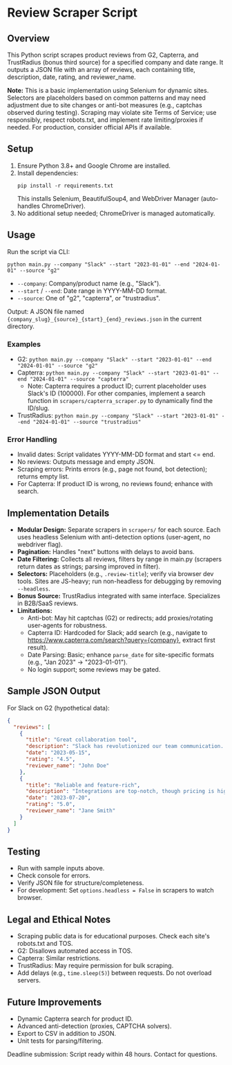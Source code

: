 # Review Scraper Script

## Overview
This Python script scrapes product reviews from G2, Capterra, and TrustRadius (bonus third source) for a specified company and date range. It outputs a JSON file with an array of reviews, each containing title, description, date, rating, and reviewer_name.

**Note:** This is a basic implementation using Selenium for dynamic sites. Selectors are placeholders based on common patterns and may need adjustment due to site changes or anti-bot measures (e.g., captchas observed during testing). Scraping may violate site Terms of Service; use responsibly, respect robots.txt, and implement rate limiting/proxies if needed. For production, consider official APIs if available.

## Setup
1. Ensure Python 3.8+ and Google Chrome are installed.
2. Install dependencies:
   ```
   pip install -r requirements.txt
   ```
   This installs Selenium, BeautifulSoup4, and WebDriver Manager (auto-handles ChromeDriver).
3. No additional setup needed; ChromeDriver is managed automatically.

## Usage
Run the script via CLI:
```
python main.py --company "Slack" --start "2023-01-01" --end "2024-01-01" --source "g2"
```
- `--company`: Company/product name (e.g., "Slack").
- `--start` / `--end`: Date range in YYYY-MM-DD format.
- `--source`: One of "g2", "capterra", or "trustradius".

Output: A JSON file named `{company_slug}_{source}_{start}_{end}_reviews.json` in the current directory.

### Examples
- G2: `python main.py --company "Slack" --start "2023-01-01" --end "2024-01-01" --source "g2"`
- Capterra: `python main.py --company "Slack" --start "2023-01-01" --end "2024-01-01" --source "capterra"`
  - Note: Capterra requires a product ID; current placeholder uses Slack's ID (100000). For other companies, implement a search function in `scrapers/capterra_scraper.py` to dynamically find the ID/slug.
- TrustRadius: `python main.py --company "Slack" --start "2023-01-01" --end "2024-01-01" --source "trustradius"`

### Error Handling
- Invalid dates: Script validates YYYY-MM-DD format and start <= end.
- No reviews: Outputs message and empty JSON.
- Scraping errors: Prints errors (e.g., page not found, bot detection); returns empty list.
- For Capterra: If product ID is wrong, no reviews found; enhance with search.

## Implementation Details
- **Modular Design:** Separate scrapers in `scrapers/` for each source. Each uses headless Selenium with anti-detection options (user-agent, no webdriver flag).
- **Pagination:** Handles "next" buttons with delays to avoid bans.
- **Date Filtering:** Collects all reviews, filters by range in main.py (scrapers return dates as strings; parsing improved in filter).
- **Selectors:** Placeholders (e.g., `.review-title`); verify via browser dev tools. Sites are JS-heavy; run non-headless for debugging by removing `--headless`.
- **Bonus Source:** TrustRadius integrated with same interface. Specializes in B2B/SaaS reviews.
- **Limitations:** 
  - Anti-bot: May hit captchas (G2) or redirects; add proxies/rotating user-agents for robustness.
  - Capterra ID: Hardcoded for Slack; add search (e.g., navigate to https://www.capterra.com/search?query={company}, extract first result).
  - Date Parsing: Basic; enhance `parse_date` for site-specific formats (e.g., "Jan 2023" -> "2023-01-01").
  - No login support; some reviews may be gated.

## Sample JSON Output
For Slack on G2 (hypothetical data):
```json
{
  "reviews": [
    {
      "title": "Great collaboration tool",
      "description": "Slack has revolutionized our team communication...",
      "date": "2023-05-15",
      "rating": "4.5",
      "reviewer_name": "John Doe"
    },
    {
      "title": "Reliable and feature-rich",
      "description": "Integrations are top-notch, though pricing is high...",
      "date": "2023-07-20",
      "rating": "5.0",
      "reviewer_name": "Jane Smith"
    }
  ]
}
```

## Testing
- Run with sample inputs above.
- Check console for errors.
- Verify JSON file for structure/completeness.
- For development: Set `options.headless = False` in scrapers to watch browser.

## Legal and Ethical Notes
- Scraping public data is for educational purposes. Check each site's robots.txt and TOS.
- G2: Disallows automated access in TOS.
- Capterra: Similar restrictions.
- TrustRadius: May require permission for bulk scraping.
- Add delays (e.g., `time.sleep(5)`) between requests. Do not overload servers.

## Future Improvements
- Dynamic Capterra search for product ID.
- Advanced anti-detection (proxies, CAPTCHA solvers).
- Export to CSV in addition to JSON.
- Unit tests for parsing/filtering.

Deadline submission: Script ready within 48 hours. Contact for questions.
